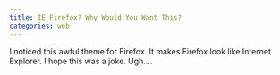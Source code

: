 ```yaml
---
title: IE Firefox? Why Would You Want This?
categories: web
---
```


I noticed this awful theme for Firefox. It makes Firefox look like Internet Explorer. I hope this was a joke. Ugh....
